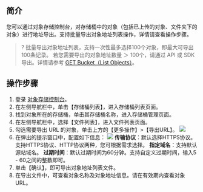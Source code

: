 ## 简介

您可以通过对象存储控制台，对存储桶中的对象（包括已上传的对象、文件夹下的对象）进行地址导出。支持批量导出对象地址列表操作，详情请查看操作步骤。

>? 批量导出对象地址列表，支持一次性最多选择100个对象，即最大可导出100条记录。
> 若您需要导出的对象地址数量 ＞ 100个，请通过 API 或 SDK 导出。详情请参考 [GET Bucket（List Objects）](https://intl.cloud.tencent.com/document/product/436/30614)。
> 


## 操作步骤

1. 登录 [对象存储控制台](https://console.cloud.tencent.com/cos5)。
2. 在左侧导航栏中，单击【存储桶列表】，进入存储桶列表页面。
3. 找到对象所在的存储桶，单击其存储桶名称，进入存储桶管理页面。
4. 在左侧导航栏中，选择【文件列表】，进入文件列表页面。
5. 勾选需要导出 URL 的对象，单击上方的【更多操作】>【导出URL】。
![](https://qcloudimg.tencent-cloud.cn/raw/c57396478589b196ea4004b90ada6779.png)
6. 在弹出的提示窗口中，配置如下信息：
![](https://qcloudimg.tencent-cloud.cn/raw/f4c16f13088c60f5908921b5f5c2702d.png)
**传输协议**：默认选择HTTPS协议。支持HTTPS协议、HTTP协议两种，您可根据需求选择。
**指定域名**：支持默认源站域名。
**过期时间**：默认过期时间为60分钟。支持自定义过期时间，输入5 - 60之间的整数即可。
7. 单击【确认】，即可导出对象地址列表文件。
8. 在导出文件中，可查看对象名称及对象地址信息。请在有效期内查看对象 URL。
